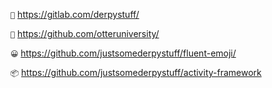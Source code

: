 `🚀` https://gitlab.com/derpystuff/

`🦦` https://github.com/otteruniversity/

`😀` https://github.com/justsomederpystuff/fluent-emoji/

`📦` https://github.com/justsomederpystuff/activity-framework
